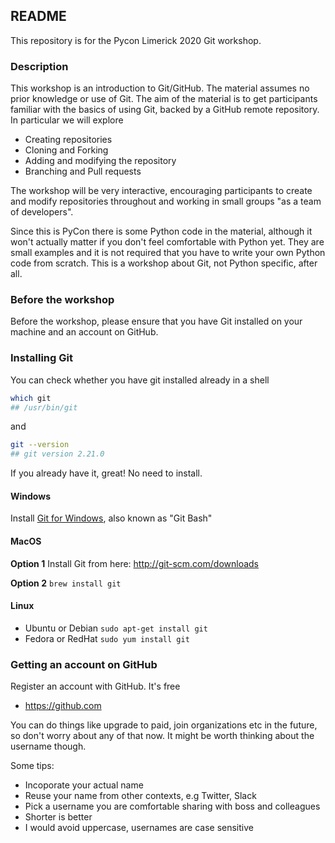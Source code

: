 ## README



This repository is for the Pycon Limerick 2020 Git workshop. 



### Description 



This workshop is an introduction to Git/GitHub. The material assumes no prior knowledge or use of Git. The aim of the material is to get participants familiar with the basics of using Git, backed by a GitHub remote repository. In particular we will explore

* Creating repositories
* Cloning and Forking
* Adding and modifying the repository
* Branching and Pull requests

The workshop will be very interactive, encouraging participants to create and modify repositories throughout and working in small groups "as a team of developers".

Since this is PyCon there is some Python code in the material, although it won't actually matter if you don't feel comfortable with Python yet. They are small examples and it is not required that you have to write your own Python code from scratch. This is a workshop about Git, not Python specific, after all.

### Before the workshop

Before the workshop, please ensure that you have Git installed on your machine and an account on GitHub. 

### Installing Git

You can check whether you have git installed already in a shell

```bash
which git
## /usr/bin/git
```

and 

```bash
git --version
## git version 2.21.0
```

If you already have it, great! No need to install.

#### Windows

Install [Git for Windows](https://git-for-windows.github.io/), also known as "Git Bash"

#### MacOS

**Option 1** Install Git from here: http://git-scm.com/downloads

**Option 2** `brew install git`

#### Linux

* Ubuntu or Debian `sudo apt-get install git`
* Fedora or RedHat `sudo yum install git`

### Getting an account on GitHub

Register an account with GitHub. It's free

* https://github.com

You can do things like upgrade to paid, join organizations etc in the future, so don't worry about any of that now. It might be worth thinking about the username though. 

Some tips:

* Incoporate your actual name
* Reuse your name from other contexts, e.g Twitter, Slack
* Pick a username you are comfortable sharing with boss and colleagues
* Shorter is better
* I would avoid uppercase, usernames are case sensitive